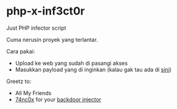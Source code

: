 # php-x-inf3ct0r
Just PHP infector script

Cuma nerusin proyek yang terlantar.

Cara pakai:
- Upload ke web yang sudah di pasangi akses
- Masukkan payload yang di inginkan (kalau gak tau ada di [sini](https://github.com/peternakshell/php-x-inf3ct0r/blob/master/list-payload.txt))

Greetz to:
- All My Friends
- [74nc0x](https://github.com/soracyberteam) for your [backdoor injector](https://github.com/soracyberteam/backdoor-injector)

